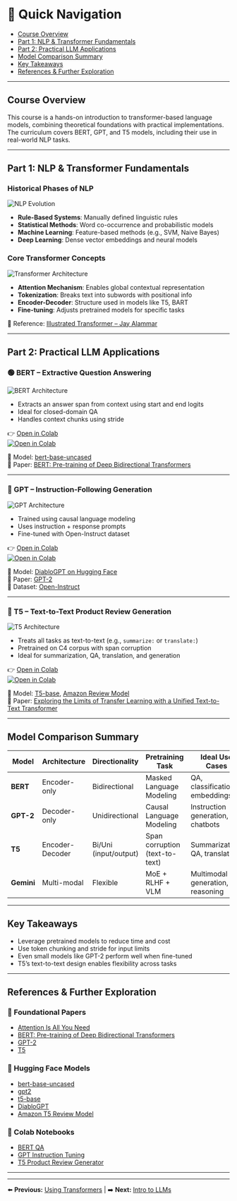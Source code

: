 # 📌 Quick Navigation

- [Course Overview](#course-overview)
- [Part 1: NLP & Transformer Fundamentals](#part-1-nlp--transformer-fundamentals)
- [Part 2: Practical LLM Applications](#part-2-practical-llm-applications)
- [Model Comparison Summary](#model-comparison-summary)
- [Key Takeaways](#key-takeaways)
- [References & Further Exploration](#references--further-exploration)

---

## Course Overview

This course is a hands-on introduction to transformer-based language models, combining theoretical foundations with practical implementations. The curriculum covers BERT, GPT, and T5 models, including their use in real-world NLP tasks.

---

## Part 1: NLP & Transformer Fundamentals

### Historical Phases of NLP

![NLP Evolution](https://jalammar.github.io/images/nlp-timeline.png)

- **Rule-Based Systems**: Manually defined linguistic rules
- **Statistical Methods**: Word co-occurrence and probabilistic models
- **Machine Learning**: Feature-based methods (e.g., SVM, Naive Bayes)
- **Deep Learning**: Dense vector embeddings and neural models

### Core Transformer Concepts

![Transformer Architecture](https://jalammar.github.io/images/the-transformer-architecture.png)

- **Attention Mechanism**: Enables global contextual representation
- **Tokenization**: Breaks text into subwords with positional info
- **Encoder-Decoder**: Structure used in models like T5, BART
- **Fine-tuning**: Adjusts pretrained models for specific tasks

🔗 Reference: [Illustrated Transformer – Jay Alammar](https://jalammar.github.io/illustrated-transformer/)

---

## Part 2: Practical LLM Applications

### 🟢 BERT – Extractive Question Answering

![BERT Architecture](https://miro.medium.com/v2/resize:fit:720/format:webp/1*V4IWf-J3zVHZAXzqDEtPHw.png)

- Extracts an answer span from context using start and end logits
- Ideal for closed-domain QA
- Handles context chunks using stride

👉 [Open in Colab](https://colab.research.google.com/drive/156gcOZbUQwXfiINzlzD_AIkt1Llfa-O1?usp=sharing)  
[![Open in Colab](https://colab.research.google.com/assets/colab-badge.svg)](https://colab.research.google.com/drive/156gcOZbUQwXfiINzlzD_AIkt1Llfa-O1?usp=sharing)

🔗 Model: [bert-base-uncased](https://huggingface.co/bert-base-uncased)  
📄 Paper: [BERT: Pre-training of Deep Bidirectional Transformers](https://arxiv.org/abs/1810.04805)

---

### 🔵 GPT – Instruction-Following Generation

![GPT Architecture](https://jalammar.github.io/images/gpt2-architecture.jpg)

- Trained using causal language modeling
- Uses instruction + response prompts
- Fine-tuned with Open-Instruct dataset

👉 [Open in Colab](https://colab.research.google.com/drive/1OUHnyQevDJA1p_tDDUqfWdxKfwRCz1Xt?usp=sharing)  
[![Open in Colab](https://colab.research.google.com/assets/colab-badge.svg)](https://colab.research.google.com/drive/1OUHnyQevDJA1p_tDDUqfWdxKfwRCz1Xt?usp=sharing)

🔗 Model: [DiabloGPT on Hugging Face](https://huggingface.co/TheFuzzyScientist/diabloGPT_open-instruct)  
📄 Paper: [GPT-2](https://openai.com/research/language-unsupervised)  
📄 Dataset: [Open-Instruct](https://huggingface.co/datasets/open-instruct)

---

### 🔴 T5 – Text-to-Text Product Review Generation

![T5 Architecture](https://huggingface.co/datasets/huggingface/documentation-images/resolve/main/transformers/t5-arch.png)

- Treats all tasks as text-to-text (e.g., `summarize:` or `translate:`)
- Pretrained on C4 corpus with span corruption
- Ideal for summarization, QA, translation, and generation

👉 [Open in Colab](https://colab.research.google.com/drive/1EqyVW8tmnCrGKIb67fIOiyyR5gbmdFhy?usp=sharing)  
[![Open in Colab](https://colab.research.google.com/assets/colab-badge.svg)](https://colab.research.google.com/drive/1EqyVW8tmnCrGKIb67fIOiyyR5gbmdFhy?usp=sharing)

🔗 Model: [T5-base](https://huggingface.co/t5-base), [Amazon Review Model](https://huggingface.co/TheFuzzyScientist/T5-base_Amazon-product-reviews)  
📄 Paper: [Exploring the Limits of Transfer Learning with a Unified Text-to-Text Transformer](https://arxiv.org/abs/1910.10683)

---

## Model Comparison Summary

| Model      | Architecture     | Directionality       | Pretraining Task         | Ideal Use Cases                          | Limitations              |
|------------|------------------|----------------------|---------------------------|-------------------------------------------|--------------------------|
| **BERT**   | Encoder-only     | Bidirectional         | Masked Language Modeling  | QA, classification, embeddings            | 512-token limit          |
| **GPT-2**  | Decoder-only     | Unidirectional        | Causal Language Modeling  | Instruction generation, chatbots         | No bidirectional context |
| **T5**     | Encoder-Decoder  | Bi/Uni (input/output) | Span corruption (text-to-text) | Summarization, QA, translation        | Needs task-specific prompt |
| **Gemini** | Multi-modal      | Flexible              | MoE + RLHF + VLM          | Multimodal generation, reasoning          | Closed-source            |

---

## Key Takeaways

- Leverage pretrained models to reduce time and cost
- Use token chunking and stride for input limits
- Even small models like GPT-2 perform well when fine-tuned
- T5’s text-to-text design enables flexibility across tasks

---

## References & Further Exploration

### 🧠 Foundational Papers

- [Attention Is All You Need](https://arxiv.org/abs/1706.03762)
- [BERT: Pre-training of Deep Bidirectional Transformers](https://arxiv.org/abs/1810.04805)
- [GPT-2](https://openai.com/research/language-unsupervised)
- [T5](https://arxiv.org/abs/1910.10683)

### 🤗 Hugging Face Models

- [bert-base-uncased](https://huggingface.co/bert-base-uncased)
- [gpt2](https://huggingface.co/gpt2)
- [t5-base](https://huggingface.co/t5-base)
- [DiabloGPT](https://huggingface.co/TheFuzzyScientist/diabloGPT_open-instruct)
- [Amazon T5 Review Model](https://huggingface.co/TheFuzzyScientist/T5-base_Amazon-product-reviews)

### 🧪 Colab Notebooks

- [BERT QA](https://colab.research.google.com/drive/156gcOZbUQwXfiINzlzD_AIkt1Llfa-O1?usp=sharing)
- [GPT Instruction Tuning](https://colab.research.google.com/drive/1OUHnyQevDJA1p_tDDUqfWdxKfwRCz1Xt?usp=sharing)
- [T5 Product Review Generator](https://colab.research.google.com/drive/1EqyVW8tmnCrGKIb67fIOiyyR5gbmdFhy?usp=sharing)

---

---

⬅️ **Previous:** [Using Transformers](06-using-transformers.md) | ➡️ **Next:** [Intro to LLMs](08-llm-intro.md)  
 